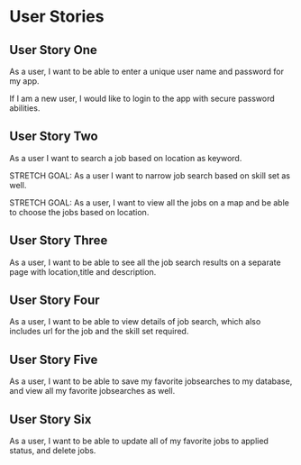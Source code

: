 # User Stories

## User Story One  

As a user, I want to be able to enter a unique user name and password for my app.  

If I am a new user, I would like to login to the app with secure password abilities.  

## User Story Two  

As a user I want to search a job based on location as keyword.

STRETCH GOAL: As a user I want to narrow job search based on skill set as well.

STRETCH GOAL: As a user, I want to view all the jobs on a map and be able to choose the jobs based on location.  

## User Story Three  

As a user, I want to be able to see all the job search results on a separate page with location,title and description.   

## User Story Four   

As a user, I want to be able to view details of job search, which also includes url for the job and the skill set required.  

## User Story Five   

As a user, I want to be able to save my favorite jobsearches to my database, and view all my favorite jobsearches as well.  

## User Story Six  

As a user, I want to be able to update all of my favorite jobs to applied status, and delete jobs.      